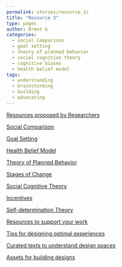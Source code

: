 ```yaml
---
permalink: stories/resource_3/
title: "Resource 3"
type: pages
author: Brent G
categories:
  - social Comparison
  - goal setting
  - theory of planned behavior
  - social cognitive theory
  - cognitive biases
  - health belief model
tags:
  - understanding
  - brainstorming
  - building
  - advocating
---
```


<div class = "container">
  <div class = "feed">
    <a href="/stories/">
      <div class = "item ib">
        <p>Resources proposed by Researchers</p>
      </div>
    </a>
    <a href="/socialcomparison/">
      <div class = "item iy">
        <p>Social Comparison</p>
      </div>
    </a>
    <a href="/stories/">
      <div class = "item io">
        <p>Goal Setting</p>
      </div>
    </a>
    <a href="/stories/">
      <div class = "item iy">
        <p>Health Belief Model</p>
      </div>
    </a>
    <a href="/stories">
      <div class = "item io">
        <p>Theory of Planned Behavior</p>
      </div>
    </a>
    <a href="/stories/">
      <div class = "item iy">
        <p>Stages of Change</p>
      </div>
    </a>
    <a href="/stories/">
      <div class = "item io">
        <p>Social Cognitive Theory</p>
      </div>
    </a>
    <a href="/stories/">
      <div class = "item iy">
        <p>Incentives</p>
      </div>
    </a>
    <a href="/stories/">
      <div class = "item io">
        <p>Self-determination Theory</p>
      </div>
    </a>
    <a href="/stories/">
      <div class = "item ib">
        <p>Resources to support your work</p>
      </div>
    </a>
    <a href="/stories/">
      <div class = "item iy book">
        <p>Tips for designing optimal experiences</p>
      </div>
    </a>
    <a href="/stories/">
      <div class = "item io checklist">
        <p>Curated texts to understand design spaces</p>
      </div>
    </a>
    <a href="/stories/">
      <div class = "item iy build">
        <p>Assets for building designs</p>
      </div>
    </a>
  </div>
